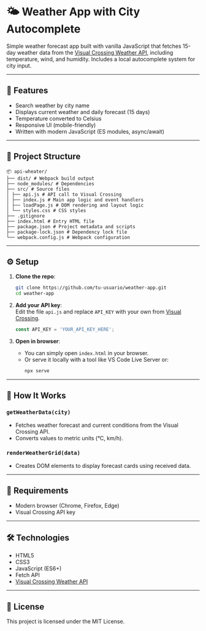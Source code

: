 
# 🌤️ Weather App with City Autocomplete

Simple weather forecast app built with vanilla JavaScript that fetches 15-day weather data from the [Visual Crossing Weather API](https://www.visualcrossing.com/), including temperature, wind, and humidity. Includes a local autocomplete system for city input.

---

## 🚀 Features

- Search weather by city name
- Displays current weather and daily forecast (15 days)
- Temperature converted to Celsius
- Responsive UI (mobile-friendly)
- Written with modern JavaScript (ES modules, async/await)

---

## 📁 Project Structure

```
📦 api-wheater/
├── dist/ # Webpack build output
├── node_modules/ # Dependencies
├── src/ # Source files
│ ├── api.js # API call to Visual Crossing
│ ├── index.js # Main app logic and event handlers
│ ├── loadPage.js # DOM rendering and layout logic
│ └── styles.css # CSS styles
├── .gitignore
├── index.html # Entry HTML file
├── package.json # Project metadata and scripts
├── package-lock.json # Dependency lock file
└── webpack.config.js # Webpack configuration
```

---

## ⚙️ Setup

1. **Clone the repo**:
   ```bash
   git clone https://github.com/tu-usuario/weather-app.git
   cd weather-app
   ```

2. **Add your API key**:  
   Edit the file `api.js` and replace `API_KEY` with your own from [Visual Crossing](https://www.visualcrossing.com/weather-api).

   ```js
   const API_KEY = 'YOUR_API_KEY_HERE';
   ```

3. **Open in browser**:
   - You can simply open `index.html` in your browser.
   - Or serve it locally with a tool like VS Code Live Server or:
     ```bash
     npx serve
     ```

---

## 🧠 How It Works

### `getWeatherData(city)`
- Fetches weather forecast and current conditions from the Visual Crossing API.
- Converts values to metric units (°C, km/h).

### `renderWeatherGrid(data)`
- Creates DOM elements to display forecast cards using received data.

---

## 📌 Requirements

- Modern browser (Chrome, Firefox, Edge)
- Visual Crossing API key

---

## 🛠️ Technologies

- HTML5
- CSS3
- JavaScript (ES6+)
- Fetch API
- [Visual Crossing Weather API](https://www.visualcrossing.com/)

---

## 📝 License

This project is licensed under the MIT License.
